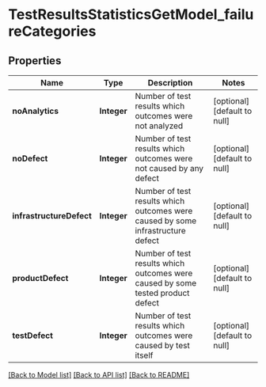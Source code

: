 # TestResultsStatisticsGetModel_failureCategories
## Properties

| Name | Type | Description | Notes |
|------------ | ------------- | ------------- | -------------|
| **noAnalytics** | **Integer** | Number of test results which outcomes were not analyzed | [optional] [default to null] |
| **noDefect** | **Integer** | Number of test results which outcomes were not caused by any defect | [optional] [default to null] |
| **infrastructureDefect** | **Integer** | Number of test results which outcomes were caused by some infrastructure defect | [optional] [default to null] |
| **productDefect** | **Integer** | Number of test results which outcomes were caused by some tested product defect | [optional] [default to null] |
| **testDefect** | **Integer** | Number of test results which outcomes were caused by test itself | [optional] [default to null] |

[[Back to Model list]](../README.md#documentation-for-models) [[Back to API list]](../README.md#documentation-for-api-endpoints) [[Back to README]](../README.md)

